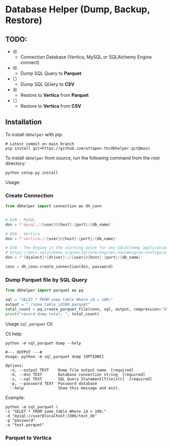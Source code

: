 # Database Helper (Dump, Backup, Restore)
> 

## TODO:  
- [x] - Connection Database (Vertica, MySQL or SQLAlchemy Engine connect)
- [x] - Dump SQL Query to **Parquet**.
- [ ] - Dump SQL QUery to **CSV**
- [x] - Restore to **Vertica** from **Parquet**
- [ ] - Restore to **Vertica** from **CSV**

    

## Installation

To install `dbhelper` with pip:
```shell
# Latest commit on main branch
pip install git+https://github.com/attapon-th/dbhelper.git@main
```

To install `dbhelper` from source, run the following command from the root directory:
```
python setup.py install
```


Usage:

### Create Connection
```python
from dbhelper import connection as dh_conn


# DSN - MySQL
dsn = f'mysql://{user}@{host}:{port}/{db_name}'

# DSN - Vertica
dsn = f'vertica://{user}@{host}:{port}/{db_name}'

# DSN - The Engine is the starting point for any SQLAlchemy application
# https://docs.sqlalchemy.org/en/14/core/engines.html#engine-configuration
dsn = f'{dialect}+{driver}://{user}@{host}:{port}/{db_name}'

conn = dh_conn.create_connection(dsn, password)

```

### Dump Parquet file by SQL Query
```python
from dbhelper import parquet as pq

sql = "SELET * FROM some_table Where id > 100;"
output = "./some_table_id100.parquet"
total_count = pq.create_parquet_file(conn, sql, output, compression='SNAPPY', func_print=print)
print("record dump total: ", total_count)
```


Usage  `sql_parquet` Cli:

Cli help:
```
python -m sql_parquet dump --help

#--- OUTPUT ---#
Usage: python -m sql_parquet dump [OPTIONS]

Options:
  -o, --output TEXT    Dump file output name  [required]
  -d, --dsn TEXT       Database connection string  [required]
  -s, --sql TEXT       SQL Query Statement[file|str]  [required]
  -p, --password TEXT  Password database
  --help               Show this message and exit.
```

Example:
```
python -m sql_parquet \
-s "SELET * FROM some_table Where id > 100;"
-d "mysql://user@localhost:3306/test_db"
-p "password" 
-o "test.parquet"
```

### Parquet to Vertica
